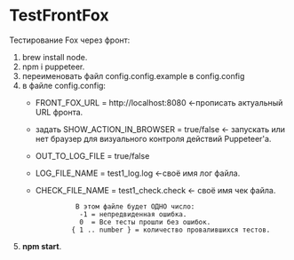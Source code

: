 # TestFrontFox
Тестирование Fox через фронт:
1) brew install node.
2) npm i puppeteer.
3) переименовать файл config.config.example в config.config
4) в файле config.config:
    * FRONT_FOX_URL = http://localhost:8080 <-прописать актуальный URL фронта.
    * задать SHOW_ACTION_IN_BROWSER = true/false <- запускать или нет браузер для визуального контроля действий Puppeteer'а.
    * OUT_TO_LOG_FILE = true/false
    * LOG_FILE_NAME = test1_log.log <-своё имя лог файла.
    * CHECK_FILE_NAME = test1_check.check <- своё имя чек файла.
                    
                    В этом файле будет ОДНО число:
                     -1 = непредвиденная ошибка.
                     0  = Все тесты прошли без ошибок.
                   { 1 .. number } = количество провалившихся тестов. 

5) **npm start**.
